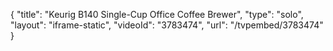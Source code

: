 {
    "title": "Keurig B140 Single-Cup Office Coffee Brewer",
    "type": "solo",
    "layout": "iframe-static",
    "videoId": "3783474",
    "url": "\/tvpembed\/3783474"
}